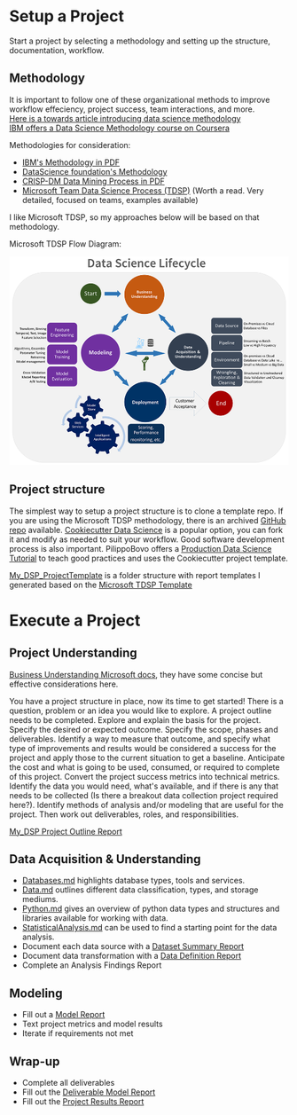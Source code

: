 # Setup a Project

Start a project by selecting a methodology and setting up the structure, documentation, workflow.

## Methodology

It is important to follow one of these organizational methods to improve workflow effeciency, project success, team interactions, and more.  
[Here is a towards article introducing data science methodology](https://towardsdatascience.com/data-science-methodology-101-ce9f0d660336)  
[IBM offers a Data Science Methodology course on Coursera](https://www.coursera.org/learn/data-science-methodology)

Methodologies for consideration:

- [IBM's Methodology in PDF](https://tdwi.org/~/media/64511A895D86457E964174EDC5C4C7B1.PDF)
- [DataScience foundation's Methodology](https://datascience.foundation/methodology)
- [CRISP-DM Data Mining Process in PDF](https://the-modeling-agency.com/crisp-dm.pdf)
- [Microsoft Team Data Science Process (TDSP)](https://docs.microsoft.com/en-us/azure/machine-learning/team-data-science-process/) (Worth a read. Very detailed, focused on teams, examples available)

I like Microsoft TDSP, so my approaches below will be based on that methodology.

Microsoft TDSP Flow Diagram:

![Microsoft TDSP Flow Diagram](/My_DSP_ProjectTemplate/tdsp-lifecycle.png)

## Project structure

The simplest way to setup a project structure is to clone a template repo. If you are using the Microsoft TDSP methodology, there is an archived [GitHub repo](https://github.com/Azure/Azure-TDSP-ProjectTemplate) available. [Cookiecutter Data Science](https://drivendata.github.io/cookiecutter-data-science/) is a popular option, you can fork it and modify as needed to suit your workflow. Good software development process is also important. PilippoBovo offers a [Production Data Science Tutorial](https://github.com/FilippoBovo/production-data-science) to teach good practices and uses the Cookiecutter project template.

[My_DSP_ProjectTemplate](/My_DSP_ProjectTemplate/) is a folder structure with report templates I generated based on the [Microsoft TDSP Template](https://github.com/Azure/Azure-TDSP-ProjectTemplate)

# Execute a Project

## Project Understanding

[Business Understanding Microsoft docs](https://docs.microsoft.com/en-us/azure/machine-learning/team-data-science-process/lifecycle-business-understanding), they have some concise but effective considerations here.

You have a project structure in place, now its time to get started! There is a question, problem or an idea you would like to explore. A project outline needs to be completed. Explore and explain the basis for the project. Specify the desired or expected outcome. Specify the scope, phases and deliverables. Identify a way to measure that outcome, and specify what type of improvements and results would be considered a success for the project and apply those to the current situation to get a baseline. Anticipate the cost and what is going to be used, consumed, or required to complete of this project. Convert the project success metrics into technical metrics. Identify the data you would need, what's available, and if there is any that needs to be collected (Is there a breakout data collection project required here?). Identify methods of analysis and/or modeling that are useful for the project. Then work out deliverables, roles, and responsibilities.

[My_DSP Project Outline Report](/My_DSP_ProjectTemplate/Docs/Project/)

## Data Acquisition & Understanding

- [Databases.md](/Databases.md) highlights database types, tools and services.
- [Data.md](/Data.md) outlines different data classification, types, and storage mediums.
- [Python.md](/Python.md) gives an overview of python data types and structures and libraries available for working with data.
- [StatisticalAnalysis.md](StatisticalAnalysis.md) can be used to find a starting point for the data analysis.
- Document each data source with a [Dataset Summary Report](/My_DSP_ProjectTemplate/Docs/Data)
- Document data transformation with a [Data Definition Report](/My_DSP_ProjectTemplate/Docs/Data)
- Complete an Analysis Findings Report

## Modeling

<!-- - [MachineLearning.md](MachineLearning.md) can help identify the appropriate training tool to generate a model from the data. -->

- Fill out a [Model Report](/My_DSP_ProjectTemplate/Docs/Model)
- Text project metrics and model results
- Iterate if requirements not met

## Wrap-up

- Complete all deliverables
- Fill out the [Deliverable Model Report](/My_DSP_ProjectTemplate/Docs/Model)
- Fill out the [Project Results Report](/My_DSP_ProjectTemplate/Docs/Project)
